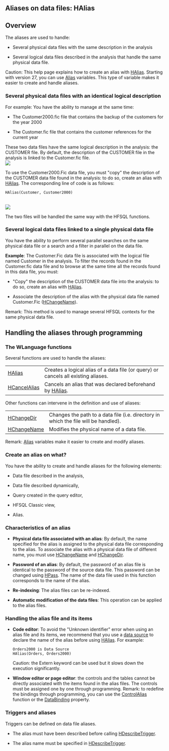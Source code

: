 
## Aliases on data files: HAlias
			



<a name="NOTE1"></a>
<a name="NOTE1_1"></a>


## Overview
<a name="overview_ELTTEXTE000225"></a>
The aliases are used to handle:

- Several physical data files with the same description in the analysis

- Several logical data files described in the analysis that handle the same physical data file.




Caution: This help page explains how to create an alias with [HAlias](../WDLang4/3044176.md). Starting with version 27, you can use [Alias](../WDLang4/1000021446.md) variables. This type of variable makes it easier to create and handle aliases. 






### Several physical data files with an identical logical description
<a name="several_physical_data_files_with_identical_logical_description_ELTPARAGRAPHE000037"></a>

For example: You have the ability to manage at the same time:

- The Customer2000.fic file that contains the backup of the customers for the year 2000

- The Customer.fic file that contains the customer references for the current year




These two data files have the same logical description in the analysis: the CUSTOMER file. By default, the description of the CUSTOMER file in the analysis is linked to the Customer.fic file.
<br>![](https://doc.pcsoft.fr/en-US/images/image.awp?langid=3&name=Alias1.gif)


To use the Customer2000.Fic data file, you must "copy" the description of the CUSTOMER data file found in the analysis: to do so, create an alias with [HAlias](../WDLang4/3044176.md). The corresponding line of code is as follows: 

```wl
HAlias(Customer, Customer2000)
```
<br>![](https://doc.pcsoft.fr/en-US/images/image.awp?langid=3&name=Alias2.gif)


The two files will be handled the same way with the HFSQL functions.


### Several logical data files linked to a single physical data file
<a name="several_logical_data_files_linked_single_physical_data_file_ELTPARAGRAPHE000059"></a>

You have the ability to perform several parallel searches on the same physical data file or a search and a filter in parallel on the data file.

**Example**: The Customer.Fic data file is associated with the logical file named Customer in the analysis. To filter the records found in the Customer.fic data file and to browse at the same time all the records found in this data file, you must:

- "Copy" the description of the CUSTOMER data file into the analysis: to do so, create an alias with [HAlias](../WDLang4/3044176.md).

- Associate the description of the alias with the physical data file named Customer.Fic ([HChangeName](../WDLang4/3044141.md)).




Remark: This method is used to manage several HFSQL contexts for the same physical data file.

<a name="NOTE2"></a>
<a name="NOTE2_1"></a>


## Handling the aliases through programming
<a name="handling_the_aliases_through_programming_ELTTEXTE000267"></a>


### The WLanguage functions
<a name="the_wlanguage_functions_ELTPARAGRAPHE000081"></a>Several functions are used to handle the aliases:



|   |   |
| --- | --- |
| [HAlias](../WDLang4/3044176.md) | Creates a logical alias of a data file (or query) or cancels all existing aliases. |
| [HCancelAlias](../WDLang4/3044149.md) | Cancels an alias that was declared beforehand by [HAlias](../WDLang4/3044176.md). |





Other functions can intervene in the definition and use of aliases:



|   |   |
| --- | --- |
| [HChangeDir](../WDLang4/3044168.md) | Changes the path to a data file (i.e. directory in which the file will be handled). |
| [HChangeName](../WDLang4/3044141.md) | Modifies the physical name of a data file. |





Remark: [Alias](../WDLang4/1000021446.md) variables make it easier to create and modify aliases.
<a name="NOTE2_2"></a>


### Create an alias on what?
<a name="create_alias_what_ELTPARAGRAPHE000099"></a>

You have the ability to create and handle aliases for the following elements:

- Data file described in the analysis, 

- Data file described dynamically, 

- Query created in the query editor, 

- HFSQL Classic view, 

- Alias.



<a name="NOTE2_3"></a>


### Characteristics of an alias
<a name="characteristics_alias_ELTPARAGRAPHE000112"></a>

- **Physical data file associated with an alias**: 
	By default, the name specified for the alias is assigned to the physical data file corresponding to the alias. To associate the alias with a physical data file of different name, you must use [HChangeName](../WDLang4/3044141.md) and [HChangeDir](../WDLang4/3044168.md).

- **Password of an alias**: 
	By default, the password of an alias file is identical to the password of the source data file. This password can be changed using [HPass](../WDLang4/3044108.md). The name of the data file used in this function corresponds to the name of the alias.

- **Re-indexing**: 
	The alias files can be re-indexed.

- **Automatic modification of the data files**: 
	This operation can be applied to the alias files.



<a name="NOTE2_4"></a>


### Handling the alias file and its items
<a name="handling_the_alias_file_and_its_items_ELTPARAGRAPHE000139"></a>

- **Code editor**: To avoid the "Unknown identifier" error when using an alias file and its items, we recommend that you use a [data source](../WDLang4/1514053.md) to declare the name of the alias before using [HAlias](../WDLang4/3044176.md).
	For example:
	
	```wl
	Orders2000 is Data Source
	HAlias(Orders, Orders2000)
	```

	Caution: the Extern keyword can be used but it slows down the execution significantly.

- **Window editor or page editor**: the controls and the tables cannot be directly associated with the items found in the alias files. The controls must be assigned one by one through programming. 
	Remark: to redefine the bindings through programming, you can use the [ControlAlias](../WDLang1/3025016.md) function or the [DataBinding](../Proprietes/2510060.md) property.



<a name="NOTE2_5"></a>


### Triggers and aliases
<a name="triggers_and_aliases_ELTPARAGRAPHE000167"></a>

Triggers can be defined on data file aliases. 

- The alias must have been described before calling [HDescribeTrigger](../WDLang4/3044074.md).

- The alias name must be specified in [HDescribeTrigger](../WDLang4/3044074.md). 





